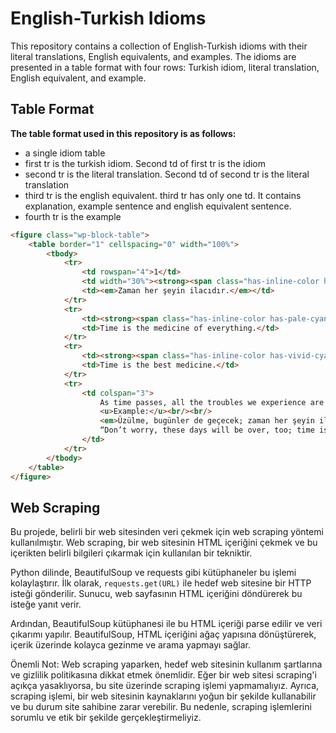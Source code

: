 # English-Turkish Idioms

This repository contains a collection of English-Turkish idioms with their literal translations, English equivalents, and examples. The idioms are presented in a table format with four rows: Turkish idiom, literal translation, English equivalent, and example.

## Table Format

**The table format used in this repository is as follows:**
- a single idiom table
- first tr is the turkish idiom. Second td of first tr is the idiom
- second tr is the literal translation. Second td of second tr is the literal translation
- third tr is the english equivalent. third tr has only one td. It contains explanation, example sentence and english equivalent sentence.
- fourth tr is the example

```html
<figure class="wp-block-table">
    <table border="1" cellspacing="0" width="100%">
        <tbody>
            <tr>
                <td rowspan="4">1</td>
                <td width="30%"><strong><span class="has-inline-color has-vivid-purple-color">Turkish</span></strong></td>
                <td><em>Zaman her şeyin ilacıdır.</em></td>
            </tr>
            <tr>
                <td><strong><span class="has-inline-color has-pale-cyan-blue-color">Literally</span></strong></td>
                <td>Time is the medicine of everything.</td>
            </tr>
            <tr>
                <td><strong><span class="has-inline-color has-vivid-cyan-blue-color">Equivalent in English</span></strong></td>
                <td>Time is the best medicine.</td>
            </tr>
            <tr>
                <td colspan="3">
                    As time passes, all the troubles we experience are forgotten or the sorrow we feel decreases.<br/><br/>
                    <u>Example:</u><br/><br/>
                    <em>Üzülme, bugünler de geçecek; zaman her şeyin ilacıdır.</em><br/><br/>
                    “Don’t worry, these days will be over, too; time is the best medicine.”
                </td>
            </tr>
        </tbody>
    </table>
</figure>
```
## Web Scraping

Bu projede, belirli bir web sitesinden veri çekmek için web scraping yöntemi kullanılmıştır. Web scraping, bir web sitesinin HTML içeriğini çekmek ve bu içerikten belirli bilgileri çıkarmak için kullanılan bir tekniktir.

Python dilinde, BeautifulSoup ve requests gibi kütüphaneler bu işlemi kolaylaştırır. İlk olarak, `requests.get(URL)` ile hedef web sitesine bir HTTP isteği gönderilir. Sunucu, web sayfasının HTML içeriğini döndürerek bu isteğe yanıt verir.

Ardından, BeautifulSoup kütüphanesi ile bu HTML içeriği parse edilir ve veri çıkarımı yapılır. BeautifulSoup, HTML içeriğini ağaç yapısına dönüştürerek, içerik üzerinde kolayca gezinme ve arama yapmayı sağlar.

Önemli Not: Web scraping yaparken, hedef web sitesinin kullanım şartlarına ve gizlilik politikasına dikkat etmek önemlidir. Eğer bir web sitesi scraping'i açıkça yasaklıyorsa, bu site üzerinde scraping işlemi yapmamalıyız. Ayrıca, scraping işlemi, bir web sitesinin kaynaklarını yoğun bir şekilde kullanabilir ve bu durum site sahibine zarar verebilir. Bu nedenle, scraping işlemlerini sorumlu ve etik bir şekilde gerçekleştirmeliyiz.

